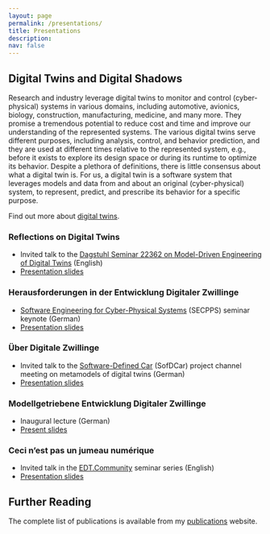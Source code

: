 ```yaml
---
layout: page
permalink: /presentations/
title: Presentations
description: 
nav: false
---
```


## Digital Twins and Digital Shadows

Research and industry leverage digital twins to monitor and control (cyber-physical) systems in various domains, including automotive, avionics, biology, construction, manufacturing, medicine, and many more. They promise a tremendous potential to reduce cost and time and improve our understanding of the represented systems. The various digital twins serve different purposes, including analysis, control, and behavior prediction, and they are used at different times relative to the represented system, e.g., before it exists to explore its design space or during its runtime to optimize its behavior. Despite a plethora of definitions, there is little consensus about what a digital twin is. For us, a digital twin is a software system that leverages models and data from and about an original (cyber-physical) system, to represent, predict, and prescribe its behavior for a specific purpose.

Find out more about [digital twins](wortmann.ac/dts).

### Reflections on Digital Twins

- Invited talk to the [Dagstuhl Seminar 22362 on Model-Driven Engineering of Digital Twins](https://www.dagstuhl.de/de/programm/kalender/semhp/?semnr=22362) (English)
- [Presentation slides](https://github.com/awortmann/awortmann.github.io/raw/master/downloads/presentations/22.09.04.Dagstuhl.Reflections_on_Digital_Twins.pdf)

### Herausforderungen in der Entwicklung Digitaler Zwillinge

- [Software Engineering for Cyber-Physical Systems](https://rickrabiser.github.io/secpps-ws/) (SECPPS) seminar keynote (German)
- [Presentation slides](https://github.com/awortmann/awortmann.github.io/raw/master/downloads/presentations/22.06.01.SECPPS.Herausforderungen.pdf) 

### Über Digitale Zwillinge

- Invited talk to the [Software-Defined Car](https://sofdcar.de/language/en/) (SofDCar) project channel meeting on metamodels of digital twins (German)
- [Presentation slides](https://github.com/awortmann/awortmann.github.io/raw/master/downloads/presentations/22.05.18.Ueber_Digitale_Zwillinge.pdf) 

### Modellgetriebene Entwicklung Digitaler Zwillinge

- Inaugural lecture (German)
- [Present slides](https://github.com/awortmann/awortmann.github.io/raw/master/downloads/presentations/22.05.30.Modellgetriebene_Entwicklung_Digitaler_Zwillinge.pdf) 

### Ceci n’est pas un jumeau numérique

- Invited talk in the [EDT.Community](https://edt.community/) seminar series (English)
- [Presentation slides](https://github.com/awortmann/awortmann.github.io/raw/master/downloads/presentations/22.01.10.EDT_Community_Digital_Twins.pdf) 

## Further Reading

The complete list of publications is available from my [publications](../publications/) website.